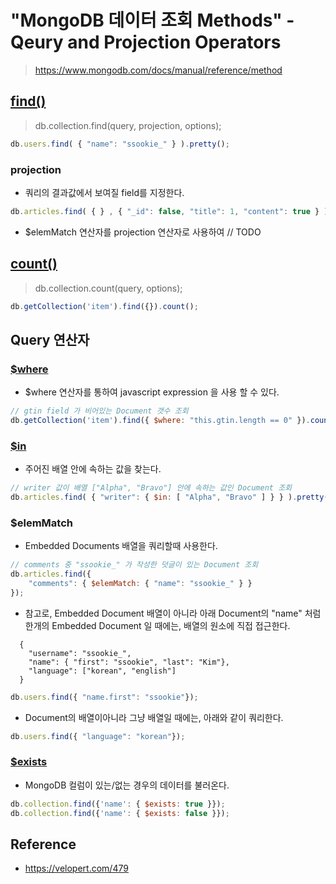 # "MongoDB 데이터 조회 Methods" - Qeury and Projection Operators

> https://www.mongodb.com/docs/manual/reference/method

## [find()](https://www.mongodb.com/docs/manual/reference/method/db.collection.find/)

> db.collection.find(query, projection, options);

```javascript
db.users.find( { "name": "ssookie_" } ).pretty();
```

### projection
* 쿼리의 결과값에서 보여질 field를 지정한다.

```javascript
db.articles.find( { } , { "_id": false, "title": 1, "content": true } )
```

* $elemMatch 연산자를 projection 연산자로 사용하여 // TODO 

## [count()](https://www.mongodb.com/docs/manual/reference/method/db.collection.count/)

> db.collection.count(query, options);

```javascript
db.getCollection('item').find({}).count();
```

## Query 연산자

### [$where](https://www.mongodb.com/docs/manual/reference/operator/query/where/)

* $where 연산자를 통하여 javascript expression 을 사용 할 수 있다.

```javascript
// gtin field 가 비어있는 Document 갯수 조회
db.getCollection('item').find({ $where: "this.gtin.length == 0" }).count();
```

### [$in](https://www.mongodb.com/docs/manual/reference/operator/query/in/)

* 주어진 배열 안에 속하는 값을 찾는다.

```javascript
// writer 값이 배열 ["Alpha", "Bravo"] 안에 속하는 값인 Document 조회
db.articles.find( { "writer": { $in: [ "Alpha", "Bravo" ] } } ).pretty()
```

### $elemMatch 

* Embedded Documents 배열을 쿼리할때 사용한다.

```javascript
// comments 중 "ssookie_" 가 작성한 덧글이 있는 Document 조회
db.articles.find({ 
    "comments": { $elemMatch: { "name": "ssookie_" } } 
});
```

* 참고로, Embedded Document 배열이 아니라 아래 Document의 "name" 처럼 한개의 Embedded Document 일 때에는, 배열의 원소에 직접 접근한다.

```
  {
    "username": "ssookie_",
    "name": { "first": "ssookie", "last": "Kim"},
    "language": ["korean", "english"]
  }
```

```javascript
db.users.find({ "name.first": "ssookie"});
```

* Document의 배열이아니라 그냥 배열일 때에는, 아래와 같이 쿼리한다.

```javascript
db.users.find({ "language": "korean"});
```

### [$exists](https://www.mongodb.com/docs/manual/reference/operator/query/exists)

* MongoDB 컬럼이 있는/없는 경우의 데이터를 불러온다.

```javascript
db.collection.find({'name': { $exists: true }});
db.collection.find({'name': { $exists: false }});
```

## Reference

* https://velopert.com/479
